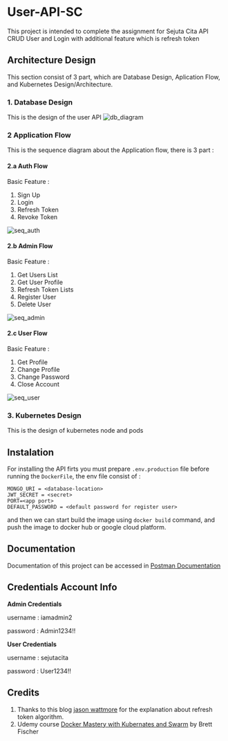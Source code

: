 # User-API-SC
This project is intended to complete the assignment for Sejuta Cita API CRUD User and Login with additional feature which is refresh token

## Architecture Design
This section consist of 3 part, which are Database Design, Aplication Flow, and Kubernetes Design/Architecture.
### __1. Database Design__
This is the design of the user API
![db_diagram](https://ik.imagekit.io/payp7gr62rv/db_design_user_sejuta_cita_9iduZQjWH.PNG)

### __2 Application Flow__
This is the sequence diagram about the Application flow, there is 3 part :

#### __2.a Auth Flow__
Basic Feature : 
1. Sign Up
2. Login
3. Refresh Token
4. Revoke Token

![seq_auth](https://ik.imagekit.io/payp7gr62rv/Sequence_diagram_-ol1xYijbl-O.png)
#### __2.b Admin Flow__

Basic Feature : 
1. Get Users List
2. Get User Profile
3. Refresh Token Lists
4. Register User
5. Delete User

![seq_admin](https://ik.imagekit.io/payp7gr62rv/Admin_Flow_TqqmoToESSzn.png)
#### __2.c User Flow__
Basic Feature : 
1. Get Profile
2. Change Profile
3. Change Password
4. Close Account

![seq_user](https://ik.imagekit.io/payp7gr62rv/db_design_user_sejuta_cita_9iduZQjWH.PNG)
### __3. Kubernetes Design__
This is the design of kubernetes node and pods
## Instalation

For installing the API firts you must prepare `.env.production` file before running the `DockerFile`, the env file consist of :
```
MONGO_URI = <database-location>
JWT_SECRET = <secret>
PORT=<app port>
DEFAULT_PASSWORD = <default password for register user>
```
and then we can start build the image using `docker build` command, and push the image to docker hub or google cloud platform. 
## Documentation
Documentation of this project can be accessed in [Postman Documentation](https://documenter.getpostman.com/view/15024355/TzkyP1Yb)

## Credentials Account Info

__Admin Credentials__ 

username : iamadmin2

password : Admin1234!!

__User Credentials__

username : sejutacita

password : User1234!!

## Credits
1. Thanks to this blog [jason wattmore](https://jasonwatmore.com/post/2020/06/17/nodejs-mongodb-api-jwt-authentication-with-refresh-tokens) for the explanation about refresh token algorithm.
2. Udemy course [Docker Mastery with Kubernates and Swarm](https://www.udemy.com/share/101WlG2@PW5jfVpcS1EIckRAAmJnfQ==/) by Brett Fischer